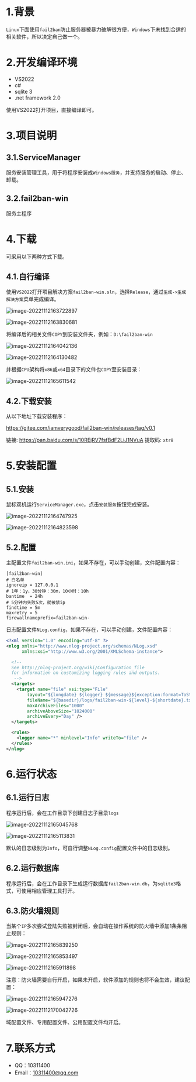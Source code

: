 # 1.背景

`Linux`下面使用`fail2ban`防止服务器被暴力破解很方便，`Windows`下未找到合适的相关软件，所以决定自己做一个。

# 2.开发编译环境

- VS2022
- c#
- sqlite 3
- .net framework 2.0

使用VS2022打开项目，直接编译即可。

# 3.项目说明

## 3.1.ServiceManager

服务安装管理工具，用于将程序安装成`Windows服务`，并支持服务的启动、停止、卸载。

## 3.2.fail2ban-win

服务主程序

# 4.下载

可采用以下两种方式下载。

## 4.1.自行编译

使用`VS2022`打开项目解决方案`fail2ban-win.sln`，选择`Release`，通过`生成->生成解决方案`菜单完成编译。

![image-20221112163722897](images/image-20221112163722897.png)

![image-20221112163830681](images/image-20221112163830681.png)

将编译后的相关文件`COPY`到安装文件夹，例如：`D:\fail2ban-win`

![image-20221112164042136](images/image-20221112164042136.png)

![image-20221112164130482](images/image-20221112164130482.png)

并根据`CPU`架构将`x86`或`x64`目录下的文件也`COPY`至安装目录：

![image-20221112165611542](images/image-20221112165611542.png)



## 4.2.下载安装

从以下地址下载安装程序：

https://gitee.com/iamverygood/fail2ban-win/releases/tag/v0.1

链接: https://pan.baidu.com/s/10REjRV7fsfBdF2LiJ1NVuA 提取码: `xtr8` 



# 5.安装配置

## 5.1.安装

鼠标双机运行`ServiceManager.exe`，点击`安装服务`按钮完成安装。

![image-20221112164747925](images/image-20221112164747925.png)

![image-20221112164823598](images/image-20221112164823598.png)

## 5.2.配置

主配置文件`fail2ban-win.ini`，如果不存在，可以手动创建，文件配置内容：

```properties
[fail2ban-win]
# 白名单
ignoreip = 127.0.0.1
# 1年：1y，30分钟：30m，10小时：10h
bantime  = 24h
# 5分钟内失败5次，就被禁ip
findtime = 5m
maxretry = 5
firewallnameprefix=fail2ban-win-
```

日志配置文件`NLog.config`，如果不存在，可以手动创建，文件配置内容：

```xml
<?xml version="1.0" encoding="utf-8" ?>
<nlog xmlns="http://www.nlog-project.org/schemas/NLog.xsd"
      xmlns:xsi="http://www.w3.org/2001/XMLSchema-instance">

  <!-- 
  See http://nlog-project.org/wiki/Configuration_file 
  for information on customizing logging rules and outputs.
   -->
  <targets>
    <target name="file" xsi:type="File"
        layout="${longdate} ${logger} ${message}${exception:format=ToString}"
        fileName="${basedir}/logs/fail2ban-win-${level}-${shortdate}.txt"
        maxArchiveFiles="1000"
        archiveAboveSize="1024000"
        archiveEvery="Day" />
  </targets>

  <rules>
    <logger name="*" minlevel="Info" writeTo="file" />
  </rules>
</nlog>
````



# 6.运行状态

## 6.1.运行日志

程序运行后，会在工作目录下创建日志子目录`logs`

![image-20221112165045768](images/image-20221112165045768.png)

![image-20221112165113831](images/image-20221112165113831.png)

默认的日志级别为`Info`，可自行调整`NLog.config`配置文件中的日志级别。



## 6.2.运行数据库

程序运行后，会在工作目录下生成运行数据库`fail2ban-win.db`，为`sqlite3`格式，可使用相应管理工具打开。



## 6.3.防火墙规则

当某个`IP`多次尝试登陆失败被封闭后，会自动在操作系统的防火墙中添加1条条阻止规则：

![image-20221112165839250](images/image-20221112165839250.png)

![image-20221112165853497](images/image-20221112165853497.png)

![image-20221112165911898](images/image-20221112165911898.png)

注意：防火墙需要自行开启，如果未开启，软件添加的规则也将不会生效，建议配置：

![image-20221112165947276](images/image-20221112165947276.png)

![image-20221112170042726](images/image-20221112170042726.png)

域配置文件、专用配置文件、公用配置文件均开启。



# 7.联系方式

- QQ：10311400
- Email：[10311400@qq.com](mailto:10311400@qq.com)